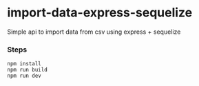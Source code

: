# import-data-express-sequelize
Simple api to import data from csv using express + sequelize

### Steps

```
npm install
npm run build
npm run dev

```
